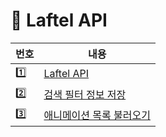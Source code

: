 # 📌 Laftel API

| 번호 | 내용                                                     |
| ---- | -------------------------------------------------------- |
| 1️⃣   | [Laftel API](LaftelAPI.md)                               |
| 2️⃣   | [검색 필터 정보 저장](get_data/get_filter.ipynb)         |
| 3️⃣   | [애니메이션 목록 불러오기](get_data/get_animation.ipynb) |
